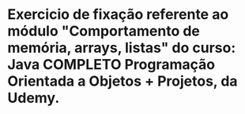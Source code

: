 # Exercicio de fixação referente ao módulo "Comportamento de memória, arrays, listas" do curso: Java COMPLETO Programação Orientada a Objetos + Projetos, da Udemy.
